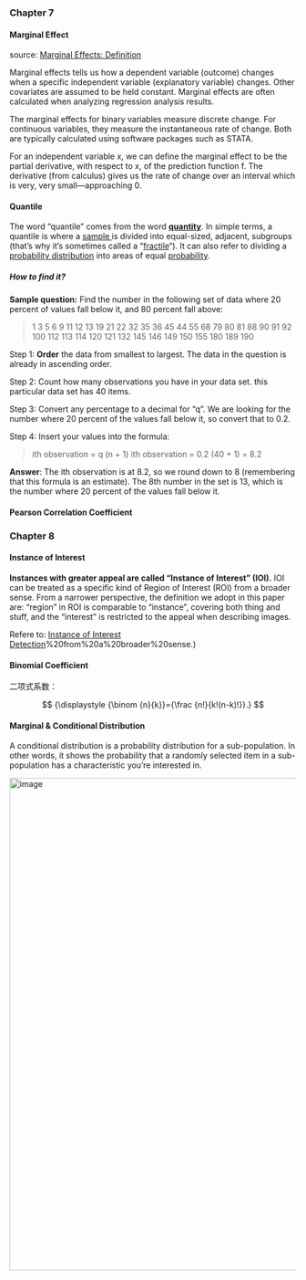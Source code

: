 ### Chapter 7

#### Marginal Effect

source: [Marginal Effects: Definition](https://www.statisticshowto.com/marginal-effects/)

Marginal effects tells us how a dependent variable (outcome) changes when a specific independent variable (explanatory variable) changes. Other covariates are assumed to be held constant. Marginal effects are often calculated when analyzing regression analysis results.

The marginal effects for binary variables measure discrete change. For continuous variables, they measure the instantaneous rate of change. Both are typically calculated using software packages such as STATA.

For an independent variable x, we can define the marginal effect to be the partial derivative, with respect to x, of the prediction function f. The derivative (from calculus) gives us the rate of change over an interval which is very, very small—approaching 0.

#### Quantile

The word “quantile” comes from the word **[quantity](https://en.wiktionary.org/wiki/quantile#Etymology)**. In simple terms, a quantile is where a [sample ](https://www.statisticshowto.com/sample/)is divided into equal-sized, adjacent, subgroups (that’s why it’s sometimes called a “[fractile](https://www.statisticshowto.com/fractile-simple-definition/)“). It can also refer to dividing a [probability distribution](https://www.statisticshowto.com/probability-and-statistics/statistics-definitions/probability-distribution/) into areas of equal [probability](https://www.statisticshowto.com/probability-and-statistics/probability-main-index/).

##### How to find it?

**Sample question:** Find the number in the following set of data where 20 percent of values fall below it, and 80 percent fall above:

> 1 3 5 6 9 11 12 13 19 21 22 32 35 36 45 44 55 68 79 80 81 88 90 91 92 100 112 113 114 120 121 132 145 146 149 150 155 180 189 190

Step 1: **Order** the data from smallest to largest. The data in the question is already in ascending order.

Step 2: Count how many observations you have in your data set. this particular data set has 40 items.

Step 3: Convert any percentage to a decimal for “q”. We are looking for the number where 20 percent of the values fall below it, so convert that to 0.2.

Step 4: Insert your values into the formula:

> ith observation = q (n + 1)
> ith observation = 0.2 (40 + 1) = 8.2

**Answer**: The ith observation is at 8.2, so we round down to 8 (remembering that this formula is an estimate). The 8th number in the set is 13, which is the number where 20 percent of the values fall below it.

#### Pearson Correlation Coefficient

### Chapter 8

#### Instance of Interest

**Instances with greater appeal are called “Instance of Interest” (IOI).** IOI can be treated as a specific kind of Region of Interest (ROI) from a broader sense. From a narrower perspective, the definition we adopt in this paper are: “region” in ROI is comparable to “instance”, covering both thing and stuff, and the “interest” is restricted to the appeal when describing images.

Refere to: [Instance of Interest Detection](https://dl.acm.org/doi/abs/10.1145/3343031.3350931#:~:text=Instances%20with%20greater%20appeal%20are,ROI)%20from%20a%20broader%20sense.)

#### Binomial Coefficient

二项式系数：

$$
{\displaystyle {\binom {n}{k}}={\frac {n!}{k!(n-k)!}}.}
$$

#### Marginal & Conditional Distribution

A conditional distribution is a probability distribution for a sub-population. In other words, it shows the probability that a randomly selected item in a sub-population has a characteristic you’re interested in.

<img width="863" alt="image" src="https://user-images.githubusercontent.com/23525754/159125456-4cfb81d1-236e-4c7c-9c30-9244ea0582d8.png">
